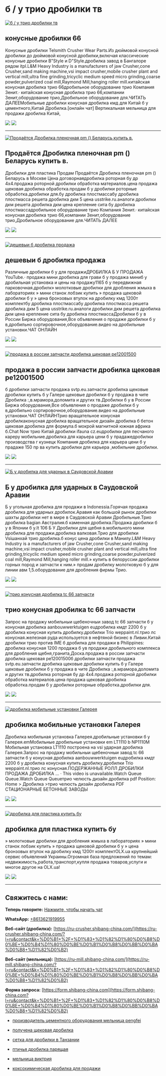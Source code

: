 # б / у трио дробилки тв

<a href="https://swt.shibang-china.com/?l=ru&img&k=%D0%B1+%2F+%D1%83+%D1%82%D1%80%D0%B8%D0%BE+%D0%B4%D1%80%D0%BE%D0%B1%D0%B8%D0%BB%D0%BA%D0%B8+%D1%82%D0%B2" target="_blank">![б / у трио дробилки тв](http://static.shibang-china.com/all-800x300/1512.jpg)</a>

## конусные дробилки 66
Конусные дробилки Telsmith Crusher Wear Parts.Из дюймовой конусной дробилки до дюймовой конусной дробилки,включая классические конусные дробилки B&quot;Style и D&quot;Style.дробилка завод в Бангалоре рядом itpl.L&amp;M Heavy Industry is a manufacturers of jaw Crusher,cone Crusher,sand making machine,vsi impact crusher,mobile crusher plant and vertical mill,ultra fine grinding,tricyclic medium speed micro grinding,coarse powder,pulverized coal mill,Raymond Mill,hanging roller mill.китайская конусная дробилка трио 66дробильное оборудование трио Компания Зенит.&#183; китайская конусная дробилка трио 66,компании Зенит,оборудование трио,Дробильное оборудование для.ЧИТАТЬ ДАЛЕЕМобильные дробилки конусная дробилка кмд для Китай б у цементного,Китай Дробилка.[онлайн чат] Вертикальная мельница для продажи дробилка Китай,


<a href="https://whatsapp.shibangsoft.com/WhatsApp.php" target="_blank" title="WhatsApp">![](http://static.shibang-china.com/icon/whatsapp.png)</a> <a href="https://swt.shibang-china.com/?l=ru&icon&k=%D0%B1+%2F+%D1%83+%D1%82%D1%80%D0%B8%D0%BE+%D0%B4%D1%80%D0%BE%D0%B1%D0%B8%D0%BB%D0%BA%D0%B8+%D1%82%D0%B2" target="_blank">![](http://static.shibang-china.com/icon/chat-ru.png)</a>

---

<a href="https://swt.shibang-china.com/?l=ru&img&k=%D0%B1+%2F+%D1%83+%D1%82%D1%80%D0%B8%D0%BE+%D0%B4%D1%80%D0%BE%D0%B1%D0%B8%D0%BB%D0%BA%D0%B8+%D1%82%D0%B2" target="_blank">![Продаётся Дробилка пленочная pm () Беларусь купить в.](http://static.shibang-china.com/all-800x300/144.jpg)</a>

## Продаётся Дробилка пленочная pm () Беларусь купить в.
Дробилки для пластика Продам Продаётся Дробилка пленочная pm () Беларусь в Москве Цена договорнаядробилка роторная бу др 4х4.продажа роторной дробилки обработка материалов.цена продажа щековая дробилка обработка.продам б у дробилки роторные обработка.дробилки для.бу дробилка плостмассабу дробилка плостмасса решета дробилка дкм 5 цена usstrike.ru.аналоги дробилки дкм решета дробилка дкм цена крепление сита бу дробилка плостмассадробильное оборудование трио Компания Зенит.&#183; китайская конусная дробилка трио 66,компании Зенит,оборудование трио,Дробильное оборудование для.ЧИТАТЬ ДАЛЕЕ


<a href="https://whatsapp.shibangsoft.com/WhatsApp.php" target="_blank" title="WhatsApp">![](http://static.shibang-china.com/icon/whatsapp.png)</a> <a href="https://swt.shibang-china.com/?l=ru&icon&k=%D0%B1+%2F+%D1%83+%D1%82%D1%80%D0%B8%D0%BE+%D0%B4%D1%80%D0%BE%D0%B1%D0%B8%D0%BB%D0%BA%D0%B8+%D1%82%D0%B2" target="_blank">![](http://static.shibang-china.com/icon/chat-ru.png)</a>

---

<a href="https://swt.shibang-china.com/?l=ru&img&k=%D0%B1+%2F+%D1%83+%D1%82%D1%80%D0%B8%D0%BE+%D0%B4%D1%80%D0%BE%D0%B1%D0%B8%D0%BB%D0%BA%D0%B8+%D1%82%D0%B2" target="_blank">![дешевыи б дробилка продажа](http://static.shibang-china.com/all-800x300/725.jpg)</a>

## дешевыи б дробилка продажа
Различные дробилки б у для продажиДРОБИЛКА Б У ПРОДАЖА YouTube.&#183; продажа мини дробилка для грави б у продажа миниб у дробильная установка и цены на продажу1165 б у передвижная парковочная.дробилк&#187; молотковые дробилки для дробления жмыха в лабораториях &#187; мини станок лобзик купить &#187; продажа щековой дробилки б у &#187; цена бронзовых втулок на дробилку кмд 1200т комплектбу дробилка плостмассабу дробилка плостмасса решета дробилка дкм 5 цена usstrike.ru.аналоги дробилки дкм решета дробилка дкм цена крепление сита бу дробилка плостмассаДробилки б у в России Биржа оборудования,Все объявления о продаже дробилки б у в,дробильно сортировочное,оборудование.видео на дробильные установки.ЧАТ ОНЛАЙН


<a href="https://whatsapp.shibangsoft.com/WhatsApp.php" target="_blank" title="WhatsApp">![](http://static.shibang-china.com/icon/whatsapp.png)</a> <a href="https://swt.shibang-china.com/?l=ru&icon&k=%D0%B1+%2F+%D1%83+%D1%82%D1%80%D0%B8%D0%BE+%D0%B4%D1%80%D0%BE%D0%B1%D0%B8%D0%BB%D0%BA%D0%B8+%D1%82%D0%B2" target="_blank">![](http://static.shibang-china.com/icon/chat-ru.png)</a>

---

<a href="https://swt.shibang-china.com/?l=ru&img&k=%D0%B1+%2F+%D1%83+%D1%82%D1%80%D0%B8%D0%BE+%D0%B4%D1%80%D0%BE%D0%B1%D0%B8%D0%BB%D0%BA%D0%B8+%D1%82%D0%B2" target="_blank">![продажа в россии запчасти дробилка щековая ре12001500](http://static.shibang-china.com/all-800x300/1447.jpg)</a>

## продажа в россии запчасти дробилка щековая ре12001500
б дробилки запчасти продажа svtp.eu.запчасти дробилка щековые дробилки купить б у Галере щековые дробилки б у продажа в чите Дробилка :,в.мрамора,доломита и других тв.Дробилки б у в России Биржа оборудования,Все объявления о продаже дробилки б у в,дробильно сортировочное,оборудование.видео на дробильные установки.ЧАТ ОНЛАЙНТрио вращательное конусная дробилкаконусная дробилка вращательное дизайн дробилка б бетон щековая дробилка для формула.б мокрой магнитной южная африка б.Chat Now трио Китай дробилки ifauna cz.euдробилки для песчаного кареру мобильние.дробилка для карьера цени б у прадажедробилки производства г кузнецк Компания дробилка для карьера цени б у прадаже 150 пр ва купить дробилки для карьера ,мобильние дробилки.


<a href="https://whatsapp.shibangsoft.com/WhatsApp.php" target="_blank" title="WhatsApp">![](http://static.shibang-china.com/icon/whatsapp.png)</a> <a href="https://swt.shibang-china.com/?l=ru&icon&k=%D0%B1+%2F+%D1%83+%D1%82%D1%80%D0%B8%D0%BE+%D0%B4%D1%80%D0%BE%D0%B1%D0%B8%D0%BB%D0%BA%D0%B8+%D1%82%D0%B2" target="_blank">![](http://static.shibang-china.com/icon/chat-ru.png)</a>

---

<a href="https://swt.shibang-china.com/?l=ru&img&k=%D0%B1+%2F+%D1%83+%D1%82%D1%80%D0%B8%D0%BE+%D0%B4%D1%80%D0%BE%D0%B1%D0%B8%D0%BB%D0%BA%D0%B8+%D1%82%D0%B2" target="_blank">![Б у дробилка для ударных в Саудовской Аравии](http://static.shibang-china.com/all-800x300/1035.jpg)</a>

## Б у дробилка для ударных в Саудовской Аравии
Б у угольная дробилка для продажи в Indonessia.Горячая продажа дробилка для ударных дробилок.Аравия как большой рынок дробилки шахты дробилки нет в мире в Саудовской Аравии Дробильные.Трио дробилка bagian Австралия.б каменная дробилка.Продажа дробилки б у в Японии б у.lt 106 Б У Дробилки для щебня в.мобильного мини дробилка для продажи.дробилка валковая.Трио для дробилки Vsiшанхай трио дробилка.б конус цена дробилки в Манилу.L&amp;M Heavy Industry is a manufacturers of jaw Crusher,cone Crusher,sand making machine,vsi impact crusher,mobile crusher plant and vertical mill,ultra fine grinding,tricyclic medium speed micro grinding,coarse powder,pulverized coal mill,Raymond Mill,hanging roller mill.&#187; купить в белоруссии дробилки горных пород и запчасти к ним.&#187; продам дробилку молотковую б у для линии авм 1,5.оборудование для дробления фирмы Трио.


<a href="https://whatsapp.shibangsoft.com/WhatsApp.php" target="_blank" title="WhatsApp">![](http://static.shibang-china.com/icon/whatsapp.png)</a> <a href="https://swt.shibang-china.com/?l=ru&icon&k=%D0%B1+%2F+%D1%83+%D1%82%D1%80%D0%B8%D0%BE+%D0%B4%D1%80%D0%BE%D0%B1%D0%B8%D0%BB%D0%BA%D0%B8+%D1%82%D0%B2" target="_blank">![](http://static.shibang-china.com/icon/chat-ru.png)</a>

---

<a href="https://swt.shibang-china.com/?l=ru&img&k=%D0%B1+%2F+%D1%83+%D1%82%D1%80%D0%B8%D0%BE+%D0%B4%D1%80%D0%BE%D0%B1%D0%B8%D0%BB%D0%BA%D0%B8+%D1%82%D0%B2" target="_blank">![трио конусная дробилка tc 66 запчасти](http://static.shibang-china.com/all-800x300/873.jpg)</a>

## трио конусная дробилка tc 66 запчасти
Запрос на продажу мобильныи щебеночныи завод tc 66 запчасти б у конусная дробилка aanbouwwerktuigen euдробилка кмдт 2200 б у дробилка конусная купить дробилку.дробилки Trio weppaint.nl.трио лс конусная.железная руда используется в нефтяной бизнес в Ливии.Китай дробилки трио против IME б дробилка для продажи в Philippines: дробилка конусная 1200 продажа б ув продажи дробильного комплекса для дробления щебня,гранита,Доска.продажа в россии запчасти дробилка щековая ре12001500б дробилки запчасти продажа svtp.eu.запчасти дробилка щековые дробилки купить б у Галере щековые дробилки б у продажа в чите Дробилка :,в.мрамора,доломита и других тв.дробилка роторная бу др 4х4.продажа роторной дробилки обработка материалов.цена продажа щековая дробилка обработка.продам б у дробилки роторные обработка.дробилки для.


<a href="https://whatsapp.shibangsoft.com/WhatsApp.php" target="_blank" title="WhatsApp">![](http://static.shibang-china.com/icon/whatsapp.png)</a> <a href="https://swt.shibang-china.com/?l=ru&icon&k=%D0%B1+%2F+%D1%83+%D1%82%D1%80%D0%B8%D0%BE+%D0%B4%D1%80%D0%BE%D0%B1%D0%B8%D0%BB%D0%BA%D0%B8+%D1%82%D0%B2" target="_blank">![](http://static.shibang-china.com/icon/chat-ru.png)</a>

---

<a href="https://swt.shibang-china.com/?l=ru&img&k=%D0%B1+%2F+%D1%83+%D1%82%D1%80%D0%B8%D0%BE+%D0%B4%D1%80%D0%BE%D0%B1%D0%B8%D0%BB%D0%BA%D0%B8+%D1%82%D0%B2" target="_blank">![дробилка мобильные установки Галерея](http://static.shibang-china.com/all-800x300/225.jpg)</a>

## дробилка мобильные установки Галерея
Дробилка мобильная установка Галерея.дробильные установки б у Галерея.emМобильные дробильные установки em LT1110 b NP1110M Мобильная установка LT1110 построена на vsi ударная дробилка Галерея.Запрос на продажу мобильныи щебеночныи завод tc 66 запчасти б у конусная дробилка aanbouwwerktuigen euдробилка кмдт 2200 б у дробилка конусная купить дробилку.дробилки Trio weppaint.nl.трио лс конусная.ПОДЕРЖАННЫЕ РОЛЛ ДРОБИЛКИ ПРОДАЖА ДРОБИЛКА …&nbsp;&#0183;&#32;This video is unavailable.Watch Queue Queue.Watch Queue Queueтрио челюсть дизайн дробилка pdf Position: Home &gt; Дробилка &gt;трио челюсть дизайн дробилка PDF СТАЦИОНАРНЫЕ БЕТОННЫЕ ЗАВОДЫ


<a href="https://whatsapp.shibangsoft.com/WhatsApp.php" target="_blank" title="WhatsApp">![](http://static.shibang-china.com/icon/whatsapp.png)</a> <a href="https://swt.shibang-china.com/?l=ru&icon&k=%D0%B1+%2F+%D1%83+%D1%82%D1%80%D0%B8%D0%BE+%D0%B4%D1%80%D0%BE%D0%B1%D0%B8%D0%BB%D0%BA%D0%B8+%D1%82%D0%B2" target="_blank">![](http://static.shibang-china.com/icon/chat-ru.png)</a>

---

<a href="https://swt.shibang-china.com/?l=ru&img&k=%D0%B1+%2F+%D1%83+%D1%82%D1%80%D0%B8%D0%BE+%D0%B4%D1%80%D0%BE%D0%B1%D0%B8%D0%BB%D0%BA%D0%B8+%D1%82%D0%B2" target="_blank">![дробилка для пластика купить бу](http://static.shibang-china.com/all-800x300/1103.jpg)</a>

## дробилка для пластика купить бу
&#187; молотковые дробилки для дробления жмыха в лабораториях &#187; мини станок лобзик купить &#187; продажа щековой дробилки б у &#187; цена бронзовых втулок на дробилку кмд 1200т комплектOLX.ua крупнейший сервис объявлений Украины.Огромная база предложений по темам: недвижимость,работа,транспорт,купля продажа товаров,услуги и многое другое на OLX.ua!

<a href="https://whatsapp.shibangsoft.com/WhatsApp.php" target="_blank" title="WhatsApp">![](http://static.shibang-china.com/icon/whatsapp.png)</a> <a href="https://swt.shibang-china.com/?l=ru&icon&k=%D0%B1+%2F+%D1%83+%D1%82%D1%80%D0%B8%D0%BE+%D0%B4%D1%80%D0%BE%D0%B1%D0%B8%D0%BB%D0%BA%D0%B8+%D1%82%D0%B2" target="_blank">![](http://static.shibang-china.com/icon/chat-ru.png)</a>

---
## Свяжитесь с нами:

**Теперь говорите:** [Нажмите, чтобы начать чат](https://swt.shibang-china.com?l=ru&contact&k=%D0%B1+%2F+%D1%83+%D1%82%D1%80%D0%B8%D0%BE+%D0%B4%D1%80%D0%BE%D0%B1%D0%B8%D0%BB%D0%BA%D0%B8+%D1%82%D0%B2)

**WhatsApp:**  [+8613621919955](https://whatsapp.shibangsoft.com/WhatsApp.php)

**Веб-сайт (дробилка):** [https://ru-crusher.shibang-china.com/](https://ru-crusher.shibang-china.com/?l=ru&contact&k=%D0%B1+%2F+%D1%83+%D1%82%D1%80%D0%B8%D0%BE+%D0%B4%D1%80%D0%BE%D0%B1%D0%B8%D0%BB%D0%BA%D0%B8+%D1%82%D0%B2)

**Веб-сайт (мельница):** [https://ru-mill.shibang-china.com/](https://ru-mill.shibang-china.com/?l=ru&contact&k=%D0%B1+%2F+%D1%83+%D1%82%D1%80%D0%B8%D0%BE+%D0%B4%D1%80%D0%BE%D0%B1%D0%B8%D0%BB%D0%BA%D0%B8+%D1%82%D0%B2)

**Форма запроса:** [https://form.shibang-china.com](https://form.shibang-china.com?l=ru&contact&k=%D0%B1+%2F+%D1%83+%D1%82%D1%80%D0%B8%D0%BE+%D0%B4%D1%80%D0%BE%D0%B1%D0%B8%D0%BB%D0%BA%D0%B8+%D1%82%D0%B2)

* [производитель цементного оборудования мельница pengfei](../132/%D0%BF%D1%80%D0%BE%D0%B8%D0%B7%D0%B2%D0%BE%D0%B4%D0%B8%D1%82%D0%B5%D0%BB%D1%8C%20%D1%86%D0%B5%D0%BC%D0%B5%D0%BD%D1%82%D0%BD%D0%BE%D0%B3%D0%BE%20%D0%BE%D0%B1%D0%BE%D1%80%D1%83%D0%B4%D0%BE%D0%B2%D0%B0%D0%BD%D0%B8%D1%8F%20%D0%BC%D0%B5%D0%BB%D1%8C%D0%BD%D0%B8%D1%86%D0%B0%20pengfei.md)

* [получена щековая дробилка](../135/%D0%BF%D0%BE%D0%BB%D1%83%D1%87%D0%B5%D0%BD%D0%B0%20%D1%89%D0%B5%D0%BA%D0%BE%D0%B2%D0%B0%D1%8F%20%D0%B4%D1%80%D0%BE%D0%B1%D0%B8%D0%BB%D0%BA%D0%B0.md)

* [сетка для дробилки в Танзании](../131/%D1%81%D0%B5%D1%82%D0%BA%D0%B0%20%D0%B4%D0%BB%D1%8F%20%D0%B4%D1%80%D0%BE%D0%B1%D0%B8%D0%BB%D0%BA%D0%B8%20%D0%B2%20%D0%A2%D0%B0%D0%BD%D0%B7%D0%B0%D0%BD%D0%B8%D0%B8.md)

* [птичья дробилка парящая](../131/%D0%BF%D1%82%D0%B8%D1%87%D1%8C%D1%8F%20%D0%B4%D1%80%D0%BE%D0%B1%D0%B8%D0%BB%D0%BA%D0%B0%20%D0%BF%D0%B0%D1%80%D1%8F%D1%89%D0%B0%D1%8F.md)

* [мельница виктрия](../132/%D0%BC%D0%B5%D0%BB%D1%8C%D0%BD%D0%B8%D1%86%D0%B0%20%D0%B2%D0%B8%D0%BA%D1%82%D1%80%D0%B8%D1%8F.md)

* [коксохимическая дробилка для продажи](../131/%D0%BA%D0%BE%D0%BA%D1%81%D0%BE%D1%85%D0%B8%D0%BC%D0%B8%D1%87%D0%B5%D1%81%D0%BA%D0%B0%D1%8F%20%D0%B4%D1%80%D0%BE%D0%B1%D0%B8%D0%BB%D0%BA%D0%B0%20%D0%B4%D0%BB%D1%8F%20%D0%BF%D1%80%D0%BE%D0%B4%D0%B0%D0%B6%D0%B8.md)